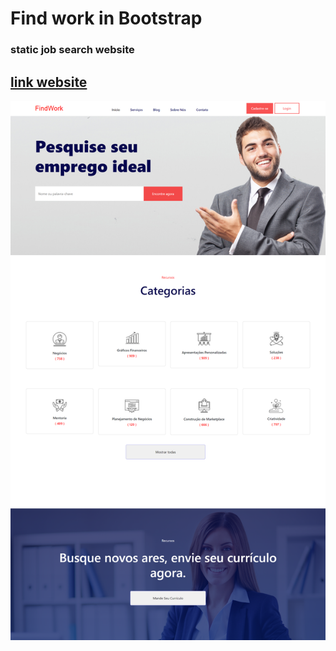 # Find work in Bootstrap
### static job search website
## <a href="https://wesley-wilson.github.io/FindWork_Bootstrap/">link website</a>

<img src="./img/findworkScreen.png">
